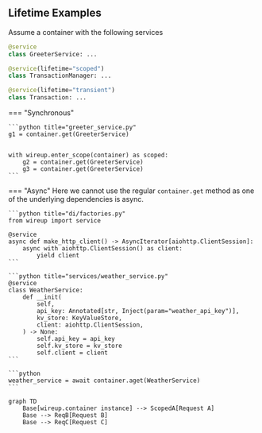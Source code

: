 
## Lifetime Examples

Assume a container with the following services

```python
@service
class GreeterService: ...

@service(lifetime="scoped")
class TransactionManager: ...

@service(lifetime="transient")
class Transaction: ...
```

=== "Synchronous"

    ```python title="greeter_service.py"
    g1 = container.get(GreeterService)


    with wireup.enter_scope(container) as scoped:
        g2 = container.get(GreeterService)
        g3 = container.get(GreeterService)
    ```

=== "Async"
    Here we cannot use the regular `container.get` method as one of the underlying dependencies is async.

    ```python title="di/factories.py"
    from wireup import service

    @service
    async def make_http_client() -> AsyncIterator[aiohttp.ClientSession]:
        async with aiohttp.ClientSession() as client:
            yield client
    ```

    ```python title="services/weather_service.py"
    @service
    class WeatherService:
        def __init(
            self,
            api_key: Annotated[str, Inject(param="weather_api_key")],
            kv_store: KeyValueStore,
            client: aiohttp.ClientSession,
        ) -> None:
            self.api_key = api_key
            self.kv_store = kv_store
            self.client = client
    ```

    ```python
    weather_service = await container.aget(WeatherService)
    ```


```mermaid
graph TD
    Base[wireup.container instance] --> ScopedA[Request A]
    Base --> ReqB[Request B]
    Base --> ReqC[Request C]
```
